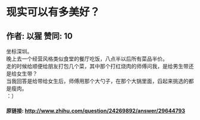 # 现实可以有多美好？
## 作者: 以猩  赞同: 10
坐标深圳。  
晚上去一个经营风格类似食堂的餐厅吃饭，八点半以后所有菜品半价。  
走的时候给顺便给朋友打包几个菜，其中那个打红烧肉的师傅问我，是给男生带还是给女生带？  
当我回答是给带给女生后，师傅用那个大勺子，在那个大锅里面，舀起来挑选的都是瘦肉。  
：）

#### 原链接: http://www.zhihu.com/question/24269892/answer/29644793